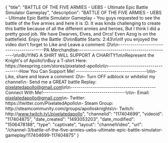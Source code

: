 {
    "title": "BATTLE OF THE FIVE ARMIES - UEBS - Ultimate Epic Battle Simulator Gameplay",
    "description": "BATTLE OF THE FIVE ARMIES - UEBS - Ultimate Epic Battle Simulator Gameplay - You guys requested to see the battle of the five armies and here it is :D.  It was kinda challenging to create this battle because of all the different armies and heroes, But I think I did a pretty good job.  We have Dwarves, Elves, and Orcs!  Even Azog is on the battlefield.  Enjoy the Battle :D\n\nBattle Starts: 2:43\n\nIf you enjoyed the video don't forget to Like and Leave a comment :D\n\n-----------------------------------------PA Merchandise----------------------------------------------\n\nBUYING A SHIRT WILL SUPPORT A CHARITY!\n\nRepresent the Knight's of Apollo!\nBuy a T-shirt Here: https:\/\/teespring.com\/stores\/pixelated-apollo\n\n----------------------------------How You Can Support Me! -----------------------------------\n\n- Like, share and leave a comment :D\n- Turn OFF adblock or whitelist my channel\n- Send me a GREAT battle Replay: pixelatedapollo@gmail.com\n\n------------------------------------------Connect With Me!-----------------------------------------\n\n- Email: pixelatedapollo@gmail.com\n- Twitter: https:\/\/twitter.com\/PixelatedApollo\n- Steam Group:  http:\/\/steamcommunity.com\/groups\/apollosknights\n- Twitch: http:\/\/www.twitch.tv\/pixelatedapollo",
    "channelid": "117404699",
    "videoid": "117404875",
    "date_created": "1493053203",
    "date_modified": "1506478188",
    "type": "captivate",
    "layout": "channelVideo",
    "url": "\/channel-3\/battle-of-the-five-armies-uebs-ultimate-epic-battle-simulator-gameplay\/117404699-117404875"
}